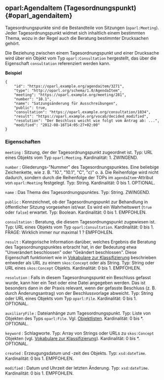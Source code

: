 oparl:AgendaItem (Tagesordnungspunkt)  {#oparl_agendaitem}
-------------------------------------

Tagesordnungspunkte sind die Bestandteile von Sitzungen (`oparl:Meeting`).
Jeder Tagesordnungspunkt widmet sich inhaltlich einem bestimmten Thema,
wozu in der Regel auch die Beratung bestimmter Drucksachen gehört.

Die Beziehung zwischen einem Tagesordnungspunkt und einer Drucksache wird
über ein Objekt vom Typ `oparl:Consultation` hergestellt, das über die 
Eigenschaft `consultation` referenziert werden kann.

**Beispiel**

~~~~~  {#agendaitem_ex1 .json}
{
    "id": "https://oparl.example.org/agendaitem/3271",
    "type": "http://oparl.org/schema/1.0/AgendaItem",
    "meeting": "https://oparl.example.org/meeting/281",
    "number": "10.1",
    "name": "Satzungsänderung für Ausschreibungen",
    "public": true,
    "consultation": "https://oparl.example.org/consultation/1034",
    "result": "https://oparl.example.org/vocab/decided_modified",
    "resolution": "Der Beschluss weicht wie folgt vom Antrag ab: ...",
    "modified": "2012-08-16T14:05:27+02:00"
}
~~~~~

### Eigenschaften ###

`meeting`
:   Sitzung, der der Tagesordnungspunkt zugeordnet ist.
    Typ: URL eines Objekts vom Typ `oparl:Meeting`.
    Kardinalität: 1.
    ZWINGEND.

`number`
:   Gliederungs-"Nummer" des Tagesordnungspunktes. Eine beliebige Zeichenkette, wie z. B. "10.", "10.1", "C", "c)" o. ä.
    Die Reihenfolge wird nicht dadurch, sondern durch die Reihenfolge der TOPs im `agendaItem`-Attribut von `oparl:Meeting` festgelegt.
    Typ: String.
    Kardinalität: 0 bis 1.
    OPTIONAL.

`name`
:   Das Thema des Tagesordnungspunktes.
    Typ: String.
    ZWINGEND.

`public`
:   Kennzeichnet, ob der Tagesordnungspunkt zur Behandlung in öffentlicher Sitzung 
    vorgesehen ist/war. Es wird ein Wahrheitswert (`true` oder `false`) erwartet.
    Typ: Boolean.
    Kardinalität: 0 bis 1.
    EMPFOHLEN.

`consultation`
:   Beratung, die diesem Tagesordnungspunkt zugewiesen ist.
    Typ: URL eines Objekts vom Typ `oparl:Consultation`.
    Kardinalität: 0 bis 1.
    FRAGE: Wirklich immer nur maximal 1 ?
    EMPFOHLEN.

`result`
:   Kategorische Information darüber, welches Ergebnis die Beratung des
    Tagesordnungspunktes erbracht hat, in der Bedeutung etwa
    "Unverändert beschlossen" oder "Geändert beschlossen". Diese Eigenschaft 
    funktioniert wie in [Vokabulare zur Klassifizierung](#vokabulare_klassifizierung) 
    beschrieben entweder als URL zu einem `skos:Concept` oder als String.
    Typ: String oder URL eines `skos:Concept` Objekts.
    Kardinalität: 0 bis 1.
    EMPFOHLEN.

`resolution`
:   Falls in diesem Tagesordnungspunkt ein Beschluss gefasst
    wurde, kann hier ein Text oder eine Datei angegeben werden. Das ist besonders dann in der
    Praxis relevant, wenn der gefasste Beschluss (z. B. durch Änderungsantrag)
    von der Beschlussvorlage abweicht.
    Typ: String oder URL eines Objekts vom Typ `oparl:File`.
    Kardinalität: 0 bis 1.
    OPTIONAL.

`auxiliaryFile`
:   Dateianhänge zum Tagesordnungspunkt.
    Typ: Liste von Objekten des Typs `oparl:File`. Vgl. [Objektlisten](#objektlisten).
    Kardinalität: 0 bis *.
    OPTIONAL.

`keyword`
:   Schlagworte.
    Typ: Array von Strings oder URLs zu `skos:Concept` Objekten
    (vgl. [Vokabulare zur Klassifizierung](#vokabulare_klassifizierung)).
    Kardinalität: 0 bis *.
    OPTIONAL.

`created`
:   Erzeugungsdatum und -zeit des Objekts.
    Typ: `xsd:dateTime`.
    Kardinalität: 0 bis 1.
    EMPFOHLEN.

`modified`
:   Datum und Uhrzeit der letzten Änderung.
    Typ: `xsd:dateTime`.
    Kardinalität: 0 bis 1.
    EMPFOHLEN.
